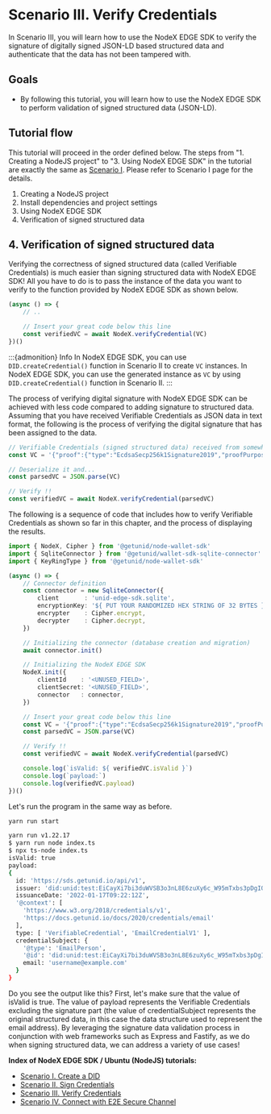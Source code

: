 # Scenario III. Verify Credentials

In Scenario III, you will learn how to use the NodeX EDGE SDK to verify the signature of digitally signed JSON-LD based structured data and authenticate that the data has not been tampered with.

## Goals

* By following this tutorial, you will learn how to use the NodeX EDGE SDK to perform validation of signed structured data (JSON-LD).

## Tutorial flow

This tutorial will proceed in the order defined below. The steps from "1. Creating a NodeJS project" to "3. Using NodeX EDGE SDK" in the tutorial are exactly the same as [Scenario I](i.-create-a-did.md). Please refer to Scenario I page for the details.

1. Creating a NodeJS project
2. Install dependencies and project settings
3. Using NodeX EDGE SDK
4. Verification of signed structured data

## 4. Verification of signed structured data

Verifying the correctness of signed structured data (called Verifiable Credentials) is much easier than signing structured data with NodeX EDGE SDK! All you have to do is to pass the instance of the data you want to verify to the function provided by NodeX EDGE SDK as shown below.


```typescript
(async () => {
    // ..

    // Insert your great code below this line
    const verifiedVC = await NodeX.verifyCredential(VC)
})()
```

:::{admonition} Info
In NodeX EDGE SDK, you can use `DID.createCredential()` function in Scenario II to create `VC` instances. In NodeX EDGE SDK, you can use the generated instance as `VC` by using `DID.createCredential()` function in Scenario II.
:::

The process of verifying digital signature with NodeX EDGE SDK can be achieved with less code compared to adding signature to structured data. Assuming that you have received Verifiable Credentials as JSON data in text format, the following is the process of verifying the digital signature that has been assigned to the data.

```typescript
// Verifiable Credentials (signed structured data) received from somewhere
const VC = '{"proof":{"type":"EcdsaSecp256k1Signature2019","proofPurpose":"authentication","created":"2022-01-17T09:22:12Z","verificationMethod":"did:unid:test:EiCayXi7bi3duWVSB3o3nL8E6zuXy6c_W95mTxbs3pDgIQ#signingKey","jws":"eyJhbGciOiJFUzI1NksiLCJiNjQiOmZhbHNlLCJjcml0IjpbImI2NCJdfQ..guJAa5aNwV21NUW0rtaYpMK1HJHIxyPO_mEg4SHNBEJEo5ku1o7NJA74FmYU2-pzHQbYGcSk9Zj6FdUr6j5eeQ"},"id":"https://sds.getunid.io/api/v1","issuer":"did:unid:test:EiCayXi7bi3duWVSB3o3nL8E6zuXy6c_W95mTxbs3pDgIQ","issuanceDate":"2022-01-17T09:22:12Z","@context":["https://www.w3.org/2018/credentials/v1","https://docs.getunid.io/docs/2020/credentials/email"],"type":["VerifiableCredential","EmailCredentialV1"],"credentialSubject":{"@type":"EmailPerson","@id":"did:unid:test:EiCayXi7bi3duWVSB3o3nL8E6zuXy6c_W95mTxbs3pDgIQ","email":"username@example.com"}}'

// Deserialize it and...
const parsedVC = JSON.parse(VC)

// Verify !!
const verifiedVC = await NodeX.verifyCredential(parsedVC)
```

The following is a sequence of code that includes how to verify Verifiable Credentials as shown so far in this chapter, and the process of displaying the results.

```typescript
import { NodeX, Cipher } from '@getunid/node-wallet-sdk'
import { SqliteConnector } from '@getunid/wallet-sdk-sqlite-connector'
import { KeyRingType } from '@getunid/node-wallet-sdk'

(async () => {
    // Connector definition
    const connector = new SqliteConnector({
        client       : 'unid-edge-sdk.sqlite',
        encryptionKey: '${ PUT YOUR RANDOMIZED HEX STRING OF 32 BYTES }',
        encrypter    : Cipher.encrypt,
        decrypter    : Cipher.decrypt,
    })

    // Initializing the connector (database creation and migration)
    await connector.init()

    // Initializing the NodeX EDGE SDK
    NodeX.init({
        clientId    : '<UNUSED_FIELD>',
        clientSecret: '<UNUSED_FIELD>',
        connector   : connector,
    })

    // Insert your great code below this line
    const VC = '{"proof":{"type":"EcdsaSecp256k1Signature2019","proofPurpose":"authentication","created":"2022-01-17T09:22:12Z","verificationMethod":"did:unid:test:EiCayXi7bi3duWVSB3o3nL8E6zuXy6c_W95mTxbs3pDgIQ#signingKey","jws":"eyJhbGciOiJFUzI1NksiLCJiNjQiOmZhbHNlLCJjcml0IjpbImI2NCJdfQ..guJAa5aNwV21NUW0rtaYpMK1HJHIxyPO_mEg4SHNBEJEo5ku1o7NJA74FmYU2-pzHQbYGcSk9Zj6FdUr6j5eeQ"},"id":"https://sds.getunid.io/api/v1","issuer":"did:unid:test:EiCayXi7bi3duWVSB3o3nL8E6zuXy6c_W95mTxbs3pDgIQ","issuanceDate":"2022-01-17T09:22:12Z","@context":["https://www.w3.org/2018/credentials/v1","https://docs.getunid.io/docs/2020/credentials/email"],"type":["VerifiableCredential","EmailCredentialV1"],"credentialSubject":{"@type":"EmailPerson","@id":"did:unid:test:EiCayXi7bi3duWVSB3o3nL8E6zuXy6c_W95mTxbs3pDgIQ","email":"username@example.com"}}'
    const parsedVC = JSON.parse(VC)

    // Verify !!
    const verifiedVC = await NodeX.verifyCredential(parsedVC)

    console.log(`isValid: ${ verifiedVC.isValid }`)
    console.log(`payload:`)
    console.log(verifiedVC.payload)
})()
```

Let's run the program in the same way as before.

```bash
yarn run start
```

```bash
yarn run v1.22.17
$ yarn run node index.ts
$ npx ts-node index.ts
isValid: true
payload:
{
  id: 'https://sds.getunid.io/api/v1',
  issuer: 'did:unid:test:EiCayXi7bi3duWVSB3o3nL8E6zuXy6c_W95mTxbs3pDgIQ',
  issuanceDate: '2022-01-17T09:22:12Z',
  '@context': [
    'https://www.w3.org/2018/credentials/v1',
    'https://docs.getunid.io/docs/2020/credentials/email'
  ],
  type: [ 'VerifiableCredential', 'EmailCredentialV1' ],
  credentialSubject: {
    '@type': 'EmailPerson',
    '@id': 'did:unid:test:EiCayXi7bi3duWVSB3o3nL8E6zuXy6c_W95mTxbs3pDgIQ',
    email: 'username@example.com'
  }
}
```

Do you see the output like this? First, let's make sure that the value of isValid is true. The value of payload represents the Verifiable Credentials excluding the signature part (the value of credentialSubject represents the original structured data, in this case the data structure used to represent the email address). By leveraging the signature data validation process in conjunction with web frameworks such as Express and Fastify, as we do when signing structured data, we can address a variety of use cases!

**Index of NodeX EDGE SDK / Ubuntu (NodeJS) tutorials:**

* [Scenario I. Create a DID](i.-create-a-did.md)
* [Scenario II. Sign Credentials](ii.-sign-credentials.md)
* [Scenario III. Verify Credentials](iii.-verify-credentials.md)
* [Scenario IV. Connect with E2E Secure Channel](iv.-connect-with-secure-channel.md)
